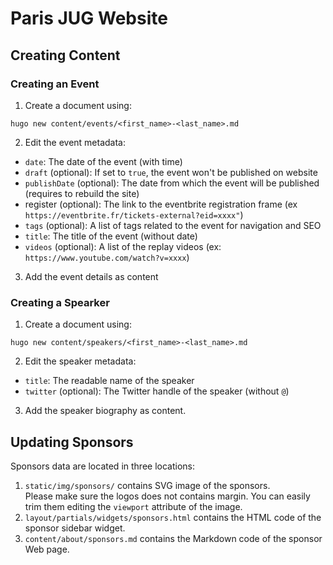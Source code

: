 # Paris JUG Website

## Creating Content

### Creating an Event

1. Create a document using:

```shell
hugo new content/events/<first_name>-<last_name>.md
```

2. Edit the event metadata:
* `date`: The date of the event (with time)
* `draft` (optional): If set to `true`, the event won't be published on website
* `publishDate` (optional): The date from which the event will be published (requires to rebuild the site)
* register (optional): The link to the eventbrite registration frame (ex `https://eventbrite.fr/tickets-external?eid=xxxx"`)
* `tags` (optional): A list of tags related to the event for navigation and SEO
* `title`: The title of the event (without date)
* `videos` (optional): A list of the replay videos (ex: `https://www.youtube.com/watch?v=xxxx`)

3. Add the event details as content

### Creating a Spearker

1. Create a document using:

```shell
hugo new content/speakers/<first_name>-<last_name>.md
```

2. Edit the speaker metadata: 

* `title`: The readable name of the speaker
* `twitter` (optional): The Twitter handle of the speaker (without `@`)

3. Add the speaker biography as content.

## Updating Sponsors

Sponsors data are located in three locations: 

1. `static/img/sponsors/` contains SVG image of the sponsors.  
Please make sure the logos does not contains margin.
You can easily trim them editing the `viewport` attribute of the image.
2. `layout/partials/widgets/sponsors.html` contains the HTML code of the sponsor sidebar widget.
3. `content/about/sponsors.md` contains the Markdown code of the sponsor Web page.
